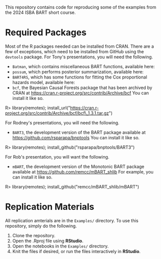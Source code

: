 This repository contains code for reproducing some of the examples from the
2024 ISBA BART short course.

# Required Packages

Most of the R packages needed can be installed from CRAN. There are a few
of exceptions, which need to be installed from GitHub using the `devtools`
package. For Tony's presentations, you will need the following.

- `Batman`, which contains miscellaneous BART functions, available here:
- `possum`, which performs posterior summarization, available here:
- `BART4RS`, which has some functions for fitting the Cox proportional hazards
   model, available here:
- `bcf`, the Bayesian Causal Forests package that has been archived by CRAN at https://cran.r-project.org/src/contrib/Archive/bcf
You can install it like so.

R> library(remotes); install_url("https://cran.r-project.org/src/contrib/Archive/bcf/bcf\_1.3.1.tar.gz")

For Rodney's presentations, you will need the following.
- `BART3`, the development version of the BART package available at
https://github.com/rsparapa/bnptools
You can install it like so.

R> library(remotes); install_github("rsparapa/bnptools/BART3")

For Rob's presentation, you will want the following.
- `mBART`, the development version of the Monotonic BART package available at
https://github.com/remcc/mBART_shlib
For example, you can install it like so.

R> library(remotes); install_github("remcc/mBART_shlib/mBART")

# Replication Materials

All replication amterials are in the `Examples/` directory. To use this
repository, simply do the following.

1. Clone the repository.
2. Open the .Rproj file using **RStudio**.
3. Open the notebooks in the `Examples/` directory.
4. Knit the files if desired, or run the files interactively in **RStudio**.
